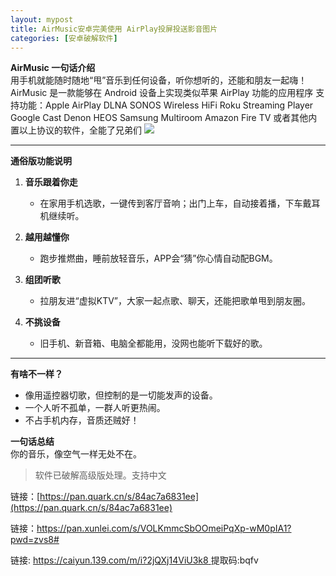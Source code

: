 ```yaml
---
layout: mypost
title: AirMusic安卓完美使用 AirPlay投屏投送影音图片
categories: [安卓破解软件]
---
```


**AirMusic 一句话介绍**  
用手机就能随时随地“甩”音乐到任何设备，听你想听的，还能和朋友一起嗨！ 
AirMusic 是一款能够在 Android 设备上实现类似苹果 AirPlay 功能的应用程序
支持功能：Apple AirPlay DLNA SONOS Wireless HiFi
 Roku Streaming Player Google Cast Denon HEOS Samsung Multiroom Amazon Fire TV 或者其他内置以上协议的软件，全能了兄弟们
![](https://gcore.jsdelivr.net/gh/jikcc/jikcc.github.io/IMG/screenshot-1.png)

---

**通俗版功能说明**  
1. **音乐跟着你走**  
   - 在家用手机选歌，一键传到客厅音响；出门上车，自动接着播，下车戴耳机继续听。  

2. **越用越懂你**  
   - 跑步推燃曲，睡前放轻音乐，APP会“猜”你心情自动配BGM。  

3. **组团听歌**  
   - 拉朋友进“虚拟KTV”，大家一起点歌、聊天，还能把歌单甩到朋友圈。  

4. **不挑设备**  
   - 旧手机、新音箱、电脑全都能用，没网也能听下载好的歌。  

---

**有啥不一样？**  
- 像用遥控器切歌，但控制的是一切能发声的设备。  
- 一个人听不孤单，一群人听更热闹。  
- 不占手机内存，音质还贼好！  

**一句话总结**  
你的音乐，像空气一样无处不在。

> 软件已破解高级版处理。支持中文

链接：[https://pan.quark.cn/s/84ac7a6831ee](https://pan.quark.cn/s/84ac7a6831ee)

链接：[https://pan.xunlei.com/s/VOLKmmcSbOOmeiPqXp-wM0pIA1?pwd=zvs8# ](https://pan.xunlei.com/s/VOLKmmcSbOOmeiPqXp-wM0pIA1?pwd=zvs8#)

链接: [https://caiyun.139.com/m/i?2jQXj14ViU3k8 ](https://caiyun.139.com/m/i?2jQXj14ViU3k8)  提取码:bqfv 
